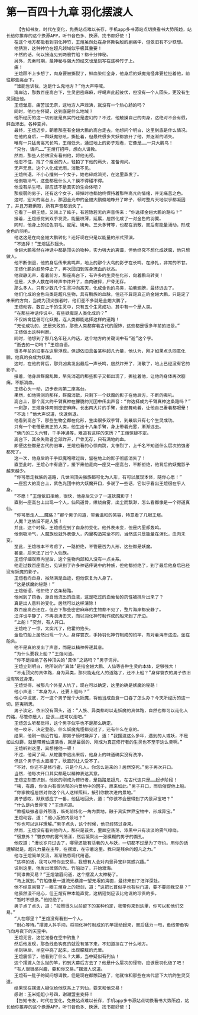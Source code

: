 # 第一百四十九章 羽化摆渡人
        【告知书友，时代在变化，免费站点难以长存，手机app多书源站点切换看书大势所趋，站长给你推荐的这个换源APP，听书音色多、换源、找书都好使！】
       在这个地方都能看到羽化神竹，王煊虽然处在身体撕裂般的剧痛中，但依旧有不少联想。
       他猜测，这种神竹在超凡领域似乎极其重要！
       不然的话，何以接连见到两艘竹船？都十分神秘。
       另外，先秦时期，最神秘与强大的经文也是刻写在这种竹子上。
       痛！
       王煊顾不上多想了，肉身要被撕裂了，鲜血染红全身，他身后的妖魔鬼怪非要拉扯着他，前往那些高台下。
       “谁能告诉我，这是什么鬼地方？”他大声呼喊。
       海岸边，那数百座高台下，生灵密密麻麻，呼喝声此起彼伏，但没有一个人回头，更没有生灵回应他。
       王煊皱眉，痛苦加无奈，这地方人声鼎沸，就没有一个热心肠的吗？
       同时，他也在怀疑，这到底是什么地域？
       他所经历的这一切到底是真实的还是虚幻的？不过，他触摸自己的肉身，这绝对不会有假，鲜血渗出，各种变异。
       最终，王煊迈步，朝着那座有金翅大鹏的高台走去，他想问个明白，这里到底是什么情况。
       在他的身后，一群妖魔怒吼，撕扯着，但最终很多大妖都放开了他，并逐渐的消失。
       唯有一只猛禽高亢长鸣，王煊低头，通过地上的影子观看，它像是……一只大鹏鸟！
       “兄台，请问……”王煊打招呼，想向人请教。
       然而，那些人仿佛没有看到他，将他无视。
       他忍不住，找了个瘦弱的人，轻拍了下他的肩头，准备询问。
       无声无息，这个人化成光雨，消散不见。
       王煊倒退，不小心撞到一个女子，她也碎成流光，在这里蒸发了。
       他倒吸冷气，这些都是什么人？摸不得碰不得。
       他没有杀生吧，那应该不是真实的生命体吧？
       那瘦弱的男子，还有这个女子，碎掉时也都始终保持着那种高亢的情绪，并无痛苦之色。
       这时，宏大的高台上，那团金光中的金翅大鹏倏地睁开了眸子，顿时整片天地似乎都凝固了，并且万籁俱寂，所有声音都消失了。
       它看了一眼王煊，又闭上了眸子，有若隐若无的声音传来：“你选择金翅大鹏的路吗？”
       接着，王煊感觉到双手发烫，能量喷薄，延展，居然化成了一对金色的羽翼。
       同时，他身上的红色羽毛、蛇尾、犄角、三头多臂等，也都在消散，而后有能量涌动，形成金色的羽毛。
       他这这是在向金翅大鹏转化？还好现在只是以能量的形式预演。
       “不选择！”王煊猛烈摇头。
       金翅大鹏虽然在神话中都是顶尖的物种，实力强大的离谱，但他终究不想化成妖魔，他只想做人。
       他不断倒退，他的身后传来禽鸣声，地上的那个大鸟的影子在长鸣，在挣扎，非常的不甘。
       王煊化鹏的趋势停止了，再次回归到浑身流血的状态。
       他寂静无声，看着前方，那座高台下，有许多的生灵在化形，向着鹏鸟转变！
       但是，大多人数在砰砰声中炸开了，血肉破碎，尸骨无存。
       那么多人，只有少数几个生灵冲向高天，化成金色的鸟类，拍着翅膀，最终远去了。
       他们化成的金色鸟类是超凡生物，具有鹏族的血脉，但还不算是真正的金翅大鹏，只是定了未来的方向，当成为顶尖强者时，他们差不多就是金翅大鹏了。
       王煊动容，数百上千的生灵中，只有五个生灵成功，其中有一个是人类。
       “在那些神话传说中，有些妖魔是人类化成的？”
       不仅凶禽猛兽可化妖魔，连人类都能选择这样的道路！
       “无论成功的，还是失败的，那些人类都穿着古代的服饰，这些都是很多年前的旧景。”
       王煊做出这种判断。
       同时，他想到了那几名年轻人的话，这个地方的关键词中有“逝”这个字。
       “逝去的一切吗？”王煊自语。
       很多年前的旧事在这里浮现，但却依旧具备某种超凡力量，他认为，刚才如果点头同意化鹏，他真的会成为妖魔。
       这时，在他的背后，那只凶禽发出最后一声长鸣，居然炸开了，消散了，地上已经没有它的影子。
       接着，他身后群魔乱舞，早先消退的那些影子又都出现了，撕扯着他，让他的身体再次剧痛，不断淌血。
       王煊心头一动，迈步走向第二座高台。
       果然，如他猜测的那样，群魔消散，只剩下一个妖魔的影子在他后方，不断的嘶吼。
       高台上，那个庞大的千臂真神在朦胧的光团中传出声音：“你选择成为千臂真神这条路吗？”
       一刹那，王煊身体两侧密密麻麻，长出两大片的手臂，全部舞动着，让他自己看着都眼晕！
       “不选！”他大声说道，快速倒退。
       他看到高台下，那些生物全都在化形，生出很多双手臂，到最后只有七个生灵成功。
       只有一个老僧是真正的人类，他生出十八条手臂，身上带着光雾，渐渐远去。
       “佛门的三头六臂，千手神通等，难道有这样的来历？”王煊惊疑不定。
       高台下，其余失败者全部炸开，尸骨无存，只有满地的血。
       即便这些都是古代的旧事，王煊也看的心惊肉跳，太惨烈了，上千名不知道什么层次的强者都死了。
       这一次，他身后的千手妖魔咆哮过后，留在地上的影子彻底消失了！
       直至此时，王煊心中有底了，接下来他走向一座又一座高台，不断拒绝，他背后的妖魔影子越来越少。
       “你可愿走我族的道路，凡世间顶尖强族都可化为人形，有可以展现本体，随你心愿！”
       一座宏大的高台上，紫色光团中的大妖魔开口，多说了一些话，它似乎看出王煊很在乎人身。
       “不愿！”王煊依旧拒绝，很快，他身后又少了一道妖魔影子！
       直到一座高台上出现一个人，仙风道骨，缭绕白雾，出尘而飘渺，怎么看都像是一个得道真仙。
       “你可愿走人……魔路？”那个男子问道，带着温和的笑容，特意看了几眼王煊。
       人魔？这依旧不是人族！
       并且，这个时候，王煊感应到了自身的变化，他外表未变，但是内里却轰鸣。
       他倒吸冷气，人魔族也就外表像人，内里构造完全不同，当然这只是能量在演化，血肉未变。
       至此，王煊根本不考虑了，一路拒绝，不管是否为人形，这些都是妖魔。
       甚至，后来还了出个人仙族。
       王煊仔细观察内里后，这个生物内部和人没有一点关系。
       他走过数百座高台，见识到了许多神话传说中的种族，但他都拒绝了，到了最后他身后已经没有妖魔的影子。
       王煊看向自身，虽然满是血迹，但他恢复为人身了。
       “这是妖魔的秘路！”
       王煊低语，他拒绝了这条秘路。
       他闻到了药香，源自他流出的血液，这是吃过的血葡萄的药性被排斥出来了？
       真是出人意料的变化，居然可以这样清除！
       数百座高台还在，但台下那些密密麻麻的生物都不见了，整片海岸都安静了。
       汪洋也平静了，不再浪涛击天，而以羽化神竹制作成的船来到了岸边。
       “上船！”突然，有人开口。
       王煊吃了一惊，太突兀了，他霍的抬头。
       金色竹船上居然出现一个人，身穿蓑衣，手持羽化神竹制成的钓竿，背对着海岸这边，坐在船头。
       他不是真的发出了声音，而是以精神传递其意。
       “为什么要我上船？”王煊问道。
       “你不是拒绝了各种顶尖的‘真体’之路吗？”男子诧异。
       王煊立刻明白，他所说的‘真体’是指金翅大鹏、人仙等各种生灵的本体，足够强大！
       “不走顶尖的真体路，身为异类，那只能走化人的道路了，还不上船？”身穿蓑衣的男子依旧没有转过身来。
       王煊觉得，被那几个外星人坑了，现在可以确定，这里的确是妖魔的秘路！
       他小声道：“本身为人，还要上船吗？”
       他心中没底，万一这个男子是个大妖魔，将他当成血食一口吞了怎么办？今天所经历的这一切，匪夷所思。
       男子淡定，依旧没有回头，道：“人族、异类都可以走妖魔的真体路，自然也都可以走化人的路，尽管你是人，应该……还可以走吧。”
       王煊怎么听都觉得，这个男子似乎也不是那么确定。
       他一咬牙，决定登船，什么妖魔鬼怪都见过了，还有什么在意的。
       结果，他刚一临近竹船，那男子顿时嫌弃了，道：“我摆渡这么多年，遇到的人或妖，不是如兰似麝，就是带着仙道清香，就是最弱的、刚成为真正修行者的生灵也不至于这么臭啊。”
       王煊听到这里，真想捶他一顿！
       不过，他闻了闻，从蛇腹中逃出来后，他身上的味道确实没有洗净。
       但这个男子也太直接了，耿直的让人受不了。
       “不对，你还不是修行者，只是个凡人。你怎么进来的？居然没死。”男子再次开口。
       当然，他每次开口其实都是以精神表达其意。
       王煊立刻意识到，他说的刚成为修行者，是指踏足超凡，在古代这只是……起步阶段！
       “咦，有趣，你体内有很浓郁的内景地中的因子，原来如此。”男子开口，而后催促他上船。
       “你家教祖居然对你这个凡人这样照料，接引你数次进内景地。”
       男子感叹，默默感应了一番，他猛地回头，道：“你该不会是得到了内景异宝吧？”
       “什么是内景异宝？”王煊问道。
       “教祖级强者意外殒落，临死前炼化一角内景地，融于真实世界宝物中，形成异宝。”
       王煊动容，道：“缩小版的内景地？”
       “你也可以这样理解。”男子点头，这个时候，他已经转过身来。
       然而，王煊没有看到他的人，那只是蓑衣，里面空荡荡，漆黑中只有淡淡的雾气缭绕。
       “很意外？”蓑衣中的雾气荡漾，然后凝聚出一张模糊的男子的面孔。
       他叹道：“漫长岁月过去了，哪里还能有活着的人与妖，一切都不过是为了守约。用你的话理解就是，超凡力量在主导，在摆渡，在守着这里。我只是残余的超凡之力。”
       他与王煊简单交流，渐渐熟悉现代用语。
       “这样的话，我可以带你去交易，我想有人会对内景异宝非常感兴趣。”
       说到这里，他发出微弱的光，竹船动了，开始渡海。
       “同谁做交易？”王煊皱眉问道，这个摆渡人太神秘了。
       “马上就到。”竹船像是一道流光横渡一望无垠的海面，最终来到了汪洋深处。
       他不经意间瞥了一眼王煊身上的短剑，道：“这把匕首似乎也有些门道，要不要同我交易？”
       他虽然漫不经心，但王煊有种本能直觉，这柄短剑应该比他说的珍贵的多。
       “暂时不想换。”他拒绝了。
       男子点了点头，道：“按照很久以前留下的某种约定，我带你来到这里，你可以和他们交易。”
       “人在哪里？”王煊没有看到一个人。
       “耐心等待。”摆渡人抖手间，将羽化神竹制成的钓竿摇动起来，而后猛力一甩，鱼线带鱼钩飞向月夜下的天空中。
       王煊无言，这位准备在空中钓鱼？
       然后他发现，那鱼线鱼钩真的就没有落下来，不知道挂在了什么地方。
       半刻钟后，半空中亮了起来，出现朦胧的光晕。
       王煊震惊了，他看到了什么？大幕，当中疑似有列仙！
       这个摆渡人怎么抛的竿，钓到大幕后方去了？他是什么层次的怪物，应该是羽化级了吧！
       “有人很很感兴趣，要和你交易。”摆渡人说道。
       王煊有一肚子的疑问想请教，但是现在都憋回去了，他就怕和那些在古代留下大坑的生灵交道。
       结果现在摆渡人疑似给他联系上了列仙，要来和他交易！
       感谢：玉米姐姐小号四，谢谢盟主支持！
       【告知书友，时代在变化，免费站点难以长存，手机app多书源站点切换看书大势所趋，站长给你推荐的这个换源APP，听书音色多、换源、找书都好使！】